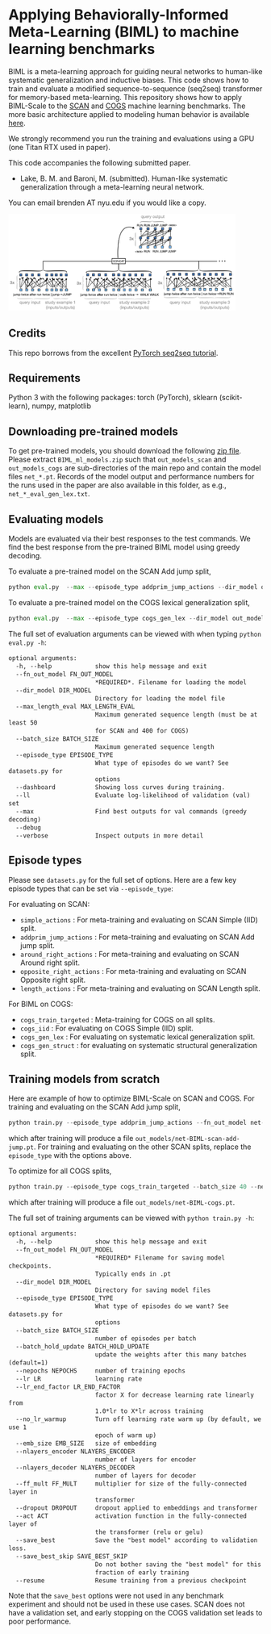 # Applying Behaviorally-Informed Meta-Learning (BIML) to machine learning benchmarks

BIML is a meta-learning approach for guiding neural networks to human-like systematic generalization and inductive biases. This code shows how to train and evaluate a modified sequence-to-sequence (seq2seq) transformer for memory-based meta-learning. This repository shows how to apply BIML-Scale to the [SCAN](https://github.com/brendenlake/SCAN) and [COGS](https://github.com/najoungkim/COGS) machine learning benchmarks. The more basic architecture applied to modeling human behavior is available [here](https://github.com/brendenlake/BIML-sysgen).

We strongly recommend you run the training and evaluations using a GPU (one Titan RTX used in paper).

This code accompanies the following submitted paper.
- Lake, B. M. and Baroni, M. (submitted). Human-like systematic generalization through a meta-learning neural network.   

You can email brenden AT nyu.edu if you would like a copy.

<img src="imgs/model.png" alt="BIML-scale architecture" width="450"/>

## Credits
This repo borrows from the excellent [PyTorch seq2seq tutorial](https://pytorch.org/tutorials/beginner/translation_transformer.html).

## Requirements
Python 3 with the following packages:
torch (PyTorch), sklearn (scikit-learn), numpy, matplotlib

## Downloading pre-trained models
To get pre-trained models, you should download the following [zip file](https://cims.nyu.edu/~brenden/supplemental/BIML-large-files/BIML_ml_models.zip). Please extract `BIML_ml_models.zip` such that `out_models_scan` and `out_models_cogs` are sub-directories of the main repo and contain the model files `net_*.pt`. Records of the model output and performance numbers for the runs used in the paper are also available in this folder, as e.g., `net_*_eval_gen_lex.txt`.

## Evaluating models
Models are evaluated via their best responses to the test commands. We find the best response from the pre-trained BIML model using greedy decoding.

To evaluate a pre-trained model on the SCAN Add jump split,
```python
python eval.py  --max --episode_type addprim_jump_actions --dir_model out_models_scan --fn_out_model net_addprim_jump_actions_rep1.pt --verbose
```

To evaluate a pre-trained model on the COGS lexical generalization split,
```python
python eval.py  --max --episode_type cogs_gen_lex --dir_model out_models_cogs --fn_out_model net_cogs_trained_targeted_rep1.pt --verbose
```


The full set of evaluation arguments can be viewed with when typing `python eval.py -h`:
```
optional arguments:
  -h, --help            show this help message and exit
  --fn_out_model FN_OUT_MODEL
                        *REQUIRED*. Filename for loading the model
  --dir_model DIR_MODEL
                        Directory for loading the model file
  --max_length_eval MAX_LENGTH_EVAL
                        Maximum generated sequence length (must be at least 50
                        for SCAN and 400 for COGS)
  --batch_size BATCH_SIZE
                        Maximum generated sequence length
  --episode_type EPISODE_TYPE
                        What type of episodes do we want? See datasets.py for
                        options
  --dashboard           Showing loss curves during training.
  --ll                  Evaluate log-likelihood of validation (val) set
  --max                 Find best outputs for val commands (greedy decoding)
  --debug
  --verbose             Inspect outputs in more detail
```

## Episode types
Please see `datasets.py` for the full set of options. Here are a few key episode types that can be set via `--episode_type`:

For evaluating on SCAN:
- `simple_actions` : For meta-training and evaluating on SCAN Simple (IID) split.
- `addprim_jump_actions` : For meta-training and evaluating on SCAN Add jump split.
- `around_right_actions` : For meta-training and evaluating on SCAN Around right split.
- `opposite_right_actions` : For meta-training and evaluating on SCAN Opposite right split.
- `length_actions` : For meta-training and evaluating on SCAN Length split.

For BIML on COGS:
- `cogs_train_targeted` : Meta-training for COGS on all splits.
- `cogs_iid` : For evaluating on COGS Simple (IID) split.
- `cogs_gen_lex` : For evaluating on systematic lexical generalization split.
- `cogs_gen_struct` : for evaluating on systematic structural generalization split.

## Training models from scratch
Here are example of how to optimize BIML-Scale on SCAN and COGS. For training and evaluating on the SCAN Add jump split, 
```python
python train.py --episode_type addprim_jump_actions --fn_out_model net-BIML-scan-add-jump.pt
```
which after training will produce a file `out_models/net-BIML-scan-add-jump.pt`. For training and evaluating on the other SCAN splits, replace the `episode_type` with the options above.

To optimize for all COGS splits,
```python
python train.py --episode_type cogs_train_targeted --batch_size 40 --nepochs 300 --fn_out_model net-BIML-cogs.pt
```
which after training will produce a file `out_models/net-BIML-cogs.pt`.


The full set of training arguments can be viewed with `python train.py -h`:
```
optional arguments:
  -h, --help            show this help message and exit
  --fn_out_model FN_OUT_MODEL
                        *REQUIRED* Filename for saving model checkpoints.
                        Typically ends in .pt
  --dir_model DIR_MODEL
                        Directory for saving model files
  --episode_type EPISODE_TYPE
                        What type of episodes do we want? See datasets.py for
                        options
  --batch_size BATCH_SIZE
                        number of episodes per batch
  --batch_hold_update BATCH_HOLD_UPDATE
                        update the weights after this many batches (default=1)
  --nepochs NEPOCHS     number of training epochs
  --lr LR               learning rate
  --lr_end_factor LR_END_FACTOR
                        factor X for decrease learning rate linearly from
                        1.0*lr to X*lr across training
  --no_lr_warmup        Turn off learning rate warm up (by default, we use 1
                        epoch of warm up)
  --emb_size EMB_SIZE   size of embedding
  --nlayers_encoder NLAYERS_ENCODER
                        number of layers for encoder
  --nlayers_decoder NLAYERS_DECODER
                        number of layers for decoder
  --ff_mult FF_MULT     multiplier for size of the fully-connected layer in
                        transformer
  --dropout DROPOUT     dropout applied to embeddings and transformer
  --act ACT             activation function in the fully-connected layer of
                        the transformer (relu or gelu)
  --save_best           Save the "best model" according to validation loss.
  --save_best_skip SAVE_BEST_SKIP
                        Do not bother saving the "best model" for this
                        fraction of early training
  --resume              Resume training from a previous checkpoint
```
Note that the `save_best` options were not used in any benchmark experiment and should not be used in these use cases. SCAN does not have a validation set, and early stopping on the COGS validation set leads to poor performance.                       